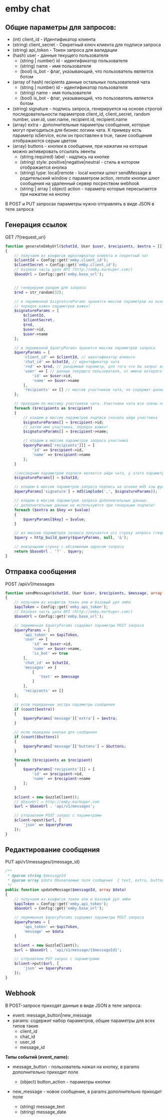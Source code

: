 # emby chat


## Общие параметры для запросов:

* (int) client_id - Идентификатор клиента
* (string) client_secret - Секретный ключ клиента для подписи запроса 
* (string) api_token - Токен запроса для валидации
* (hash) user - данные текущего пользователя
    * (string | number) id - идентификатор пользователя
    * (string) name - имя пользователя
    * (bool) is_bot - флаг, указывающий, что пользователь является ботом
* (array of hash) recipients данные остальных пользователей чата
    * (string | number) id - идентификатор пользователя
    * (string) name - имя пользователя
    * (bool) is_bot - флаг, указывающий, что пользователь является ботом
* (string) signature - подпись запроса, генерируется на основе строгой последовательности параметров client_id, client_secret, random number, user.id, user.name, recipient.id, recipient.name
* (array) extra - дополнительные параметры сообщения, которые могут пригодиться для бизнес логики чата. К примеру есть параметр isService, если он проставлен в true, такие сообщения отображаются серым цветом
* (array) buttons - кнопки в сообщении, при нажатии на которые можно активировать отсылать эвенты
    * (string.required) label - надпись на кнопке
    * (string) style: positive|negative|neutral - стиль в котором отображается кнопка
    * (string) type: local|remote - local кнопки шлют sendMessage в родительский window c параметром action, remote кнопки шлют сообщения на удаленный сервер посреством webhook
    * (string | array | object) action - параметр которые пересылается при нажатии на кнопку

В POST и PUT запросах параметры нужно отправлять в виде JSON в теле запроса

## Генерация ссылок

GET /?{request_uri}

```php
function generateEmbyUrl($chatId, User $user, $recipients, $extra = [])
{
    // получаем из конфигов идентифкатор клиента и секретный чат
    $clientId = Config::get('emby.client_id');
    $clientSecret = Config::get('emby.client_id');
    // базовая часть урла API (http://emby.markuper.com/)
    $baseUrl = Config::get('emby.base_url');


    // генерируем рандом для запроса
    $rnd = str_random(32);

    // в переменной $signatureParams хранится массив параметров на основе которых будет сгенерирована строка подписи
    // порядок важен параметров важен!
    $signatureParams = [
        $clientId,
        $clientSecret,
        $rnd,
        $user->id,
        $user->name
    ];

    // в переменной $queryParams хранится массив параметров запроса
    $queryParams = [
        'client_id' => $clientId, // идентификатор клиента
        'chat_id' => $chatId, // идентификатор чата
        'rnd' => $rnd, // рандомный параметр, для того что бы запрос всегда был с разной подписью
        'user' => [ // данные текущего пользователя, от имени которого будем писать в чат
            'id' => $user->id,
            'name' => $user->name
        ],
        'recipients' => [] // массив участников чата, не содержит данные текузего пользователя
    ];

    // проходим по массиву участников чата. Участники чата все члены чата, кроме того человека от чьего имени загружаем чат
    foreach ($recipients as $recipient)
    {
        // кладем в массив параметров подписи сначала айди участника
        $signatureParams[] = $recipient->id;
        // затем имя участника, порядок важен!
        $signatureParams[] = $recipient->name;

        // кладем в массив параметров запроса участника
        $queryParams['recipients'][] = [
            'id' => $recipient->id,
            'name' => $recipient->name
        ];
    }

    //последним параметром подписи является айди чата, у этого параметра ключ числовой
    $signatureParams[] = $chatId;

    // кладем в массив параметров запроса подпись на основе md5 хэш функции
    $queryParams['signature'] = md5(implode(',', $signatureParams));

    // кладем в массив параметров запроса дополнительные данные.
    // дополнительные данные не используются при генерации подписи!
    foreach ($extra as $key => $value)
    {
        $queryParams[$key] = $value;
    }

    // из массив параметров запроса получается uri строку запроса (request uri)
    $query = http_build_query($queryParams, null, '&');

    // вовзращаем строку с абсолюиным адресом запроса
    return $baseUrl . '?' . $query;
}
```

## Отправка сообщения

POST /api/v1/messages

```php
function sendMessage($chatId, User $user, $recipients, $message, array $extra = [], array $buttons = [])
{
    // получаем из конфигов токен апи и базовый урл эмби
    $apiToken = Config::get('emby.api_token');
    // базовая часть урла API (http://emby.markuper.com/)
    $baseUrl = Config::get('emby.base_url');

    // переменная $queryParams содержит параметры POST запроса
    $queryParams = [
        'api_token' => $apiToken,
        'user' => [
            'id' => $user->id,
            'name' => $user->name,
            'is_bot' => true
        ],
        'chat_id' => $chatId,
        'messages' => [
            [
               'text' => $message
            ]
        ],
        'recipients' => []
    ];

    // если переданные экстра параметры сообщения
    if (count($extra))
    {
        $queryParams['message']['extra'] = $extra;
    }

    // если переданы кнопки для сообщения
    if (count($buttons))
    {
        $queryParams['message']['buttons'] = $buttons;
    }

    foreach ($recipients as $recipient)
    {
        $queryParams['recipients'][] = [
            'id' => $recipient->id,
            'name' => $recipient->name
        ];
    }

    $client = new GuzzleClient();
    // $baseUrl = http://emby.markuper.com
    $url = $baseUrl . 'api/v1/messages';

    // отправляем POST запрос с параметрами
    $client->post($url, [
        'json' => $queryParams
    ]);
}
```

## Редактирование сообщения

PUT api/v1/messages/{message_id}

```php
/**
 * @param string $messageId
 * @param array $data Обновляемые поля сообщения  { text, extra, buttons, is_deleted }
 */
public function updateMessage($messageId, array $data)
{
    // получаем из конфигов токен апи и базовый урл эмби
    $apiToken = Config::get('emby.api_token');
    $baseUrl = Config::get('emby.base_url');

    // переменная $queryParams содержит параметры POST запроса
    $queryParams = [
        'api_token' => $apiToken,
        'message' => $data
    ]

    $client = new GuzzleClient();
    $url = $baseUrl . 'api/v1/message/{$messageId}';

    // отправляем PUT запрос с параметрами
    $client->put($url, [
        'json' => $queryParams
    ]);
}
```

## Webhook

В POST-запросе приходят данные в виде JSON в теле запроса:

* event: message_button|new_message
* params: содержит набор параметров, общие параметры для всех типов такие
    * client_id
    * chat_id
    * user_id
    * message_id

**Типы событий (event_name):**

* message_button - пользователь нажал на кнопку, в params дополнительно приходит поле
    * (object) button_action - параметры кнопки

* new_message - новое сообщение, в params дополнительно приходит поле
    * (string) message_text
    * (string) message_date
